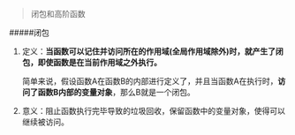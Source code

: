 > 闭包和高阶函数

#####闭包

1. 定义：**当函数可以记住并访问所在的作用域(全局作用域除外)时，就产生了闭包，即使函数是在当前作用域之外执行。**

   简单来说，假设函数A在函数B的内部进行定义了，并且当函数A在执行时，**访问了函数B内部的变量对象**，那么B就是一个闭包。

2. 意义：阻止函数执行完毕导致的垃圾回收，保留函数中的变量对象，使得可以继续被访问。